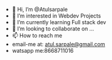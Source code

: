 - 👋 Hi, I’m @Atulsarpale
- 👀 I’m interested in Webdev Projects
- 🌱 I’m currently learning Full stack dev
- 💞️ I’m looking to collaborate on ...
- 📫 How to reach me 
- email-me at: atul.sarpale@gmail.com
- watsapp me:8668711016

<!---
Atulsarpale/Atulsarpale is a ✨ special ✨ repository because its `README.md` (this file) appears on your GitHub profile.
You can click the Preview link to take a look at your changes.
--->
